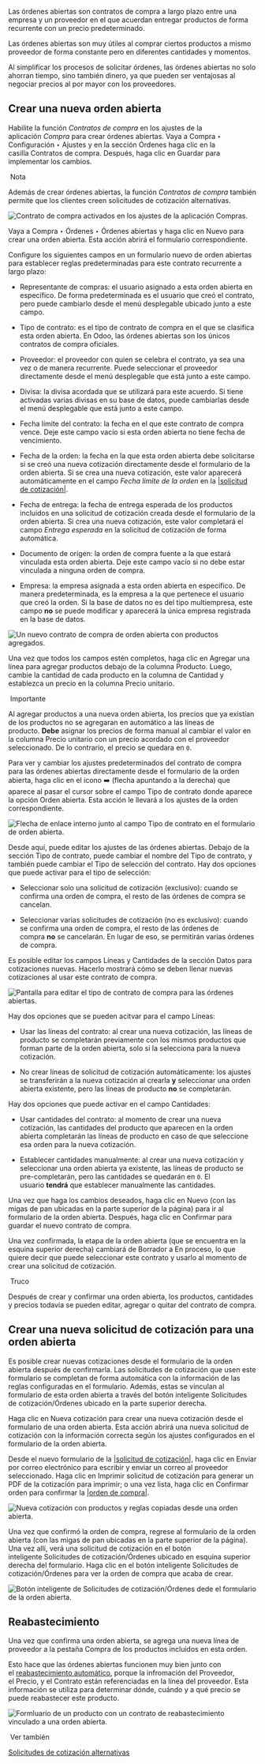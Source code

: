 Las órdenes abiertas son contratos de compra a largo plazo entre una empresa y un proveedor en el que acuerdan entregar productos de forma recurrente con un precio predeterminado.

Las órdenes abiertas son muy útiles al comprar ciertos productos a mismo proveedor de forma constante pero en diferentes cantidades y momentos.

Al simplificar los procesos de solicitar órdenes, las órdenes abiertas no solo ahorran tiempo, sino también dinero, ya que pueden ser ventajosas al negociar precios al por mayor con los proveedores.

## Crear una nueva orden abierta[](https://www.odoo.com/documentation/17.0/es/applications/inventory_and_mrp/purchase/manage_deals/blanket_orders.html#create-a-new-blanket-order "Enlazar permanentemente con este título")

Habilite la función _Contratos de compra_ en los ajustes de la aplicación _Compra_ para crear órdenes abiertas. Vaya a Compra ‣ Configuración ‣ Ajustes y en la sección Órdenes haga clic en la casilla Contratos de compra. Después, haga clic en Guardar para implementar los cambios.

 Nota

Además de crear órdenes abiertas, la función _Contratos de compra_ también permite que los clientes creen solicitudes de cotización alternativas.

![Contrato de compra activados en los ajustes de la aplicación Compras.](https://www.odoo.com/documentation/17.0/es/_images/blanket-orders-enabled-setting.png)

Vaya a Compra ‣ Órdenes ‣ Órdenes abiertas y haga clic en Nuevo para crear una orden abierta. Esta acción abrirá el formulario correspondiente.

Configure los siguientes campos en un formulario nuevo de orden abiertas para establecer reglas predeterminadas para este contrato recurrente a largo plazo:

- Representante de compras: el usuario asignado a esta orden abierta en específico. De forma predeterminada es el usuario que creó el contrato, pero puede cambiarlo desde el menú desplegable ubicado junto a este campo.
    
- Tipo de contrato: es el tipo de contrato de compra en el que se clasifica esta orden abierta. En Odoo, las órdenes abiertas son los únicos contratos de compra oficiales.
    
- Proveedor: el proveedor con quien se celebra el contrato, ya sea una vez o de manera recurrente. Puede seleccionar el proveedor directamente desde el menú desplegable que está junto a este campo.
    
- Divisa: la divisa acordada que se utilizará para este acuerdo. Si tiene activadas varias divisas en su base de datos, puede cambiarlas desde el menú desplegable que está junto a este campo.
    
- Fecha límite del contrato: la fecha en el que este contrato de compra vence. Deje este campo vacío si esta orden abierta no tiene fecha de vencimiento.
    
- Fecha de la orden: la fecha en la que esta orden abierta debe solicitarse si se creó una nueva cotización directamente desde el formulario de la orden abierta. Si se crea una nueva cotización, este valor aparecerá automáticamente en el campo _Fecha límite de la orden_ en la [|solicitud de cotización|](https://www.odoo.com/documentation/17.0/es/applications/inventory_and_mrp/purchase/manage_deals/blanket_orders.html#id1).
    
- Fecha de entrega: la fecha de entrega esperada de los productos incluidos en una solicitud de cotización creada desde el formulario de la orden abierta. Si crea una nueva cotización, este valor completará el campo _Entrega esperada_ en la solicitud de cotización de forma automática.
    
- Documento de origen: la orden de compra fuente a la que estará vinculada esta orden abierta. Deje este campo vacío si no debe estar vinculada a ninguna orden de compra.
    
- Empresa: la empresa asignada a esta orden abierta en específico. De manera predeterminada, es la empresa a la que pertenece el usuario que creó la orden. Si la base de datos no es del tipo multiempresa, este campo **no** se puede modificar y aparecerá la única empresa registrada en la base de datos.
    

![Un nuevo contrato de compra de orden abierta con productos agregados.](https://www.odoo.com/documentation/17.0/es/_images/blanket-orders-new-agreement.png)

Una vez que todos los campos estén completos, haga clic en Agregar una línea para agregar productos debajo de la columna Producto. Luego, cambie la cantidad de cada producto en la columna de Cantidad y establezca un precio en la columna Precio unitario.

 Importante

Al agregar productos a una nueva orden abierta, los precios que ya existían de los productos no se agregaran en automático a las líneas de producto. **Debe** asignar los precios de forma manual al cambiar el valor en la columna Precio unitario con un precio acordado con el proveedor seleccionado. De lo contrario, el precio se quedara en `0`.

Para ver y cambiar los ajustes predeterminados del contrato de compra para las órdenes abiertas directamente desde el formulario de la orden abierta, haga clic en el icono ➡️ (flecha apuntando a la derecha) que aparece al pasar el cursor sobre el campo Tipo de contrato donde aparece la opción Orden abierta. Esta acción le llevará a los ajustes de la orden correspondiente.

![Flecha de enlace interno junto al campo Tipo de contrato en el formulario de orden abierta.](https://www.odoo.com/documentation/17.0/es/_images/blanket-orders-internal-link-arrow.png)

Desde aquí, puede editar los ajustes de las órdenes abiertas. Debajo de la sección Tipo de contrato, puede cambiar el nombre del Tipo de contrato, y también puede cambiar el Tipo de selección del contrato. Hay dos opciones que puede activar para el tipo de selección:

- Seleccionar solo una solicitud de cotización (exclusivo): cuando se confirma una orden de compra, el resto de las órdenes de compra se cancelan.
    
- Seleccionar varias solicitudes de cotización (no es exclusivo): cuando se confirma una orden de compra, el resto de las órdenes de compra **no** se cancelarán. En lugar de eso, se permitirán varias órdenes de compra.
    

Es posible editar los campos Líneas y Cantidades de la sección Datos para cotizaciones nuevas. Hacerlo mostrará cómo se deben llenar nuevas cotizaciones al usar este contrato de compra.

![Pantalla para editar el tipo de contrato de compra para las órdenes abiertas.](https://www.odoo.com/documentation/17.0/es/_images/blanket-orders-edit-agreement-type.png)

Hay dos opciones que se pueden acitvar para el campo Líneas:

- Usar las líneas del contrato: al crear una nueva cotización, las líneas de producto se completarán previamente con los mismos productos que forman parte de la orden abierta, solo si la selecciona para la nueva cotización.
    
- No crear líneas de solicitud de cotización automáticamente: los ajustes se transferirán a la nueva cotización al crearla **y** seleccionar una orden abierta existente, pero las líneas de producto **no** se completarán.
    

Hay dos opciones que puede activar en el campo Cantidades:

- Usar cantidades del contrato: al momento de crear una nueva cotización, las cantidades del producto que aparecen en la orden abierta completarán las líneas de producto en caso de que seleccione esa orden para la nueva cotización.
    
- Establecer cantidades manualmente: al crear una nueva cotización y seleccionar una orden abierta ya existente, las líneas de producto se pre-completarán, pero las cantidades se quedarán en `0`. El usuario **tendrá** que establecer manualmente las cantidades.
    

Una vez que haga los cambios deseados, haga clic en Nuevo (con las migas de pan ubicadas en la parte superior de la página) para ir al formulario de la orden abierta. Después, haga clic en Confirmar para guardar el nuevo contrato de compra.

Una vez confirmada, la etapa de la orden abierta (que se encuentra en la esquina superior derecha) cambiará de Borrador a En proceso, lo que quiere decir que puede seleccionar este contrato y usarlo al momento de crear una solicitud de cotización.

 Truco

Después de crear y confirmar una orden abierta, los productos, cantidades y precios todavía se pueden editar, agregar o quitar del contrato de compra.

## Crear una nueva solicitud de cotización para una orden abierta[](https://www.odoo.com/documentation/17.0/es/applications/inventory_and_mrp/purchase/manage_deals/blanket_orders.html#create-a-new-rfq-from-the-blanket-order "Enlazar permanentemente con este título")

Es posible crear nuevas cotizaciones desde el formulario de la orden abierta después de confirmarla. Las solicitudes de cotización que usen este formulario se completan de forma automática con la información de las reglas configuradas en el formulario. Además, estas se vinculan al formulario de esta orden abierta a través del botón inteligente Solicitudes de cotización/Órdenes ubicado en la parte superior derecha.

Haga clic en Nueva cotización para crear una nueva cotización desde el formulario de una orden abierta. Esta acción abrirá una nueva solicitud de cotización con la información correcta según los ajustes configurados en el formulario de la orden abierta.

Desde el nuevo formulario de la [|solicitud de cotización|](https://www.odoo.com/documentation/17.0/es/applications/inventory_and_mrp/purchase/manage_deals/blanket_orders.html#id3), haga clic en Enviar por correo electrónico para escribir y enviar un correo al proveedor seleccionado. Haga clic en Imprimir solicitud de cotización para generar un PDF de la cotización para imprimir; o una vez lista, haga clic en Confirmar orden para confirmar la [|orden de compra|](https://www.odoo.com/documentation/17.0/es/applications/inventory_and_mrp/purchase/manage_deals/blanket_orders.html#id5).

![Nueva cotización con productos y reglas copiadas desde una orden abierta.](https://www.odoo.com/documentation/17.0/es/_images/blanket-orders-new-quotation.png)

Una vez que confirmó la orden de compra, regrese al formulario de la orden abierta (con las migas de pan ubicadas en la parte superior de la página). Una vez allí, verá una solicitud de cotización en el botón inteligente Solicitudes de cotización/Órdenes ubicado en esquina superior derecha del formulario. Haga clic en el botón inteligente Solicitudes de cotización/Órdenes para ver la orden de compra que acaba de crear.

![Botón inteligente de Solicitudes de cotización/Órdenes dede el formulario de la orden abierta.](https://www.odoo.com/documentation/17.0/es/_images/blanket-orders-rfq-smart-button.png)

## Reabastecimiento[](https://www.odoo.com/documentation/17.0/es/applications/inventory_and_mrp/purchase/manage_deals/blanket_orders.html#replenishment "Enlazar permanentemente con este título")

Una vez que confirma una orden abierta, se agrega una nueva línea de proveedor a la pestaña Compra de los productos incluidos en esta orden.

Esto hace que las órdenes abiertas funcionen muy bien junto con el [reabastecimiento automático](https://www.odoo.com/documentation/17.0/es/applications/inventory_and_mrp/purchase/products/reordering.html), porque la infromación del Proveedor, el Precio, y el Contrato están referenciadas en la línea del proveedor. Esta información se utiliza para determinar dónde, cuándo y a qué precio se puede reabastecer este producto.

![Formluario de un producto con un contrato de reabastecimiento vinculado a una orden abierta.](https://www.odoo.com/documentation/17.0/es/_images/blanket-orders-product-form.png)

 Ver también

[Solicitudes de cotización alternativas](https://www.odoo.com/documentation/17.0/es/applications/inventory_and_mrp/purchase/manage_deals/calls_for_tenders.html)